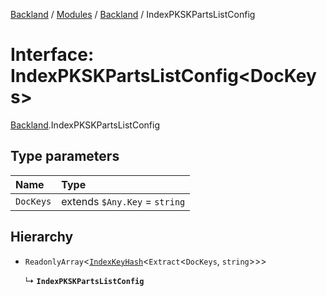 [Backland](../README.md) / [Modules](../modules.md) / [Backland](../modules/Backland.md) / IndexPKSKPartsListConfig

# Interface: IndexPKSKPartsListConfig<DocKeys\>

[Backland](../modules/Backland.md).IndexPKSKPartsListConfig

## Type parameters

| Name | Type |
| :------ | :------ |
| `DocKeys` | extends `$Any.Key` = `string` |

## Hierarchy

- `ReadonlyArray`<[`IndexKeyHash`](../modules/Backland.md#indexkeyhash)<`Extract`<`DocKeys`, `string`\>\>\>

  ↳ **`IndexPKSKPartsListConfig`**
